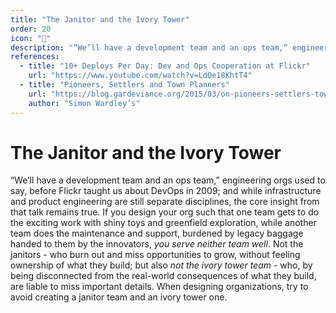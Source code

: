 ```yaml
---
title: "The Janitor and the Ivory Tower"
order: 20
icon: "📝"
description: "“We’ll have a development team and an ops team,” engineering orgs used to say, before Flickr taught us about DevOps in 2009; and while infrastructure and product engineering are still separate disciplines, the core insight from that talk remains true. If you design your org such that one team gets to do the exciting work with shiny toys and greenfield exploration, while another team does the maintenance and support, burdened by legacy baggage handed to them by the innovators, *you serve neither team well*. Not the janitors - who burn out and miss opportunities to grow, without feeling ownership of what they build; but also *not the ivory tower team* - who, by being disconnected from the real-world consequences of what they build, are liable to miss important details. When designing organizations, try to avoid creating a janitor team and an ivory tower one."
references:
  - title: "10+ Deploys Per Day: Dev and Ops Cooperation at Flickr"
    url: "https://www.youtube.com/watch?v=LdOe18KhtT4"
  - title: "Pioneers, Settlers and Town Planners"
    url: "https://blog.gardeviance.org/2015/03/on-pioneers-settlers-town-planners-and.html"
    author: "Simon Wardley’s"
---
```


# The Janitor and the Ivory Tower

“We’ll have a development team and an ops team,” engineering orgs used to say, before Flickr taught us about DevOps in 2009; and while infrastructure and product engineering are still separate disciplines, the core insight from that talk remains true. If you design your org such that one team gets to do the exciting work with shiny toys and greenfield exploration, while another team does the maintenance and support, burdened by legacy baggage handed to them by the innovators, *you serve neither team well*. Not the janitors - who burn out and miss opportunities to grow, without feeling ownership of what they build; but also *not the ivory tower team* - who, by being disconnected from the real-world consequences of what they build, are liable to miss important details. When designing organizations, try to avoid creating a janitor team and an ivory tower one.